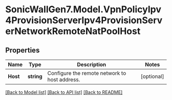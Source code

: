 # SonicWallGen7.Model.VpnPolicyIpv4ProvisionServerIpv4ProvisionServerNetworkRemoteNatPoolHost

## Properties

Name | Type | Description | Notes
------------ | ------------- | ------------- | -------------
**Host** | **string** | Configure the remote network to host address. | [optional] 

[[Back to Model list]](../README.md#documentation-for-models) [[Back to API list]](../README.md#documentation-for-api-endpoints) [[Back to README]](../README.md)

